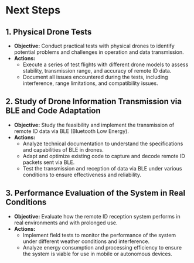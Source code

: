 # Next Steps

## 1. Physical Drone Tests
   - **Objective:** Conduct practical tests with physical drones to identify potential problems and challenges in operation and data transmission.
   - **Actions:**
     - Execute a series of test flights with different drone models to assess stability, transmission range, and accuracy of remote ID data.
     - Document all issues encountered during the tests, including interference, range limitations, and compatibility issues.

## 2. Study of Drone Information Transmission via BLE and Code Adaptation
   - **Objective:** Study the feasibility and implement the transmission of remote ID data via BLE (Bluetooth Low Energy).
   - **Actions:**
     - Analyze technical documentation to understand the specifications and capabilities of BLE in drones.
     - Adapt and optimize existing code to capture and decode remote ID packets sent via BLE.
     - Test the transmission and reception of data via BLE under various conditions to ensure effectiveness and reliability.

## 3. Performance Evaluation of the System in Real Conditions
   - **Objective:** Evaluate how the remote ID reception system performs in real environments and with prolonged use.
   - **Actions:**
     - Implement field tests to monitor the performance of the system under different weather conditions and interference.
     - Analyze energy consumption and processing efficiency to ensure the system is viable for use in mobile or autonomous devices.